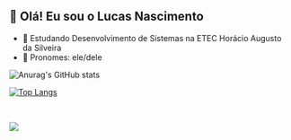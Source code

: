## :wave: Olá! Eu sou o Lucas Nascimento 
- :book: Estudando Desenvolvimento de Sistemas na ETEC Horácio Augusto da Silveira
- :man: Pronomes: ele/dele

![Anurag's GitHub stats](https://github-readme-stats.vercel.app/api?username=lucasns06&show_icons=true&bg_color=00000000)

[![Top Langs](https://github-readme-stats.vercel.app/api/top-langs/?username=lucasns06&bg_color=00000000)](https://github.com/lucasns06/github-readme-stats)

<br>

<a href="https://steamcommunity.com/id/Atrofy/" target="_blank"> <img src="https://img.shields.io/badge/Steam-000000?style=for-the-badge&logo=steam&logoColor=white">  </a>

<!--[![LinkedIn](https://img.shields.io/badge/LinkedIn-0077B5?style=for-the-badge&logo=linkedin&logoColor=white)](https://www.linkedin.com/in/SEUUSERNAME/) 
https://github.com/digitalinnovationone/dio-lab-open-source/blob/main/utils/badges/badges.md
-->

